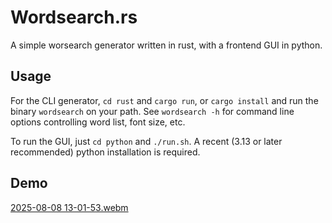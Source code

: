 # Wordsearch.rs

A simple worsearch generator written in rust, with a frontend GUI in python.

## Usage

For the CLI generator, `cd rust` and `cargo run`, or `cargo install` and run the
binary `wordsearch` on your path. See `wordsearch -h` for command line options
controlling word list, font size, etc.

To run the GUI, just `cd python` and `./run.sh`. A recent (3.13 or later
recommended) python installation is required.

## Demo

[2025-08-08 13-01-53.webm](https://github.com/user-attachments/assets/75ed52f5-70d2-48fe-8418-cc41f8c9fce3)
